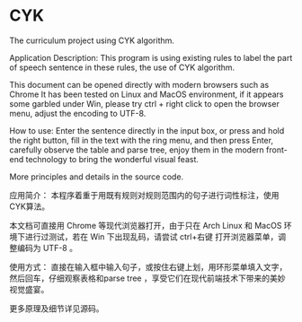 # CYK
The curriculum project using CYK algorithm.

Application Description:
This program is using existing rules to label the part of speech sentence in these rules, the use of CYK algorithm.

This document can be opened directly with modern browsers such as Chrome
It has been tested on Linux and MacOS environment, if it appears some garbled under Win, please try ctrl + right click to open the browser menu, adjust the encoding to UTF-8.

How to use:
Enter the sentence directly in the input box, or press and hold the right button, fill in the text with the ring menu, and then press Enter, carefully observe the table and parse tree, enjoy them in the modern front-end technology to bring the wonderful visual feast.

More principles and details in the source code.

应用简介：
本程序着重于用既有规则对规则范围内的句子进行词性标注，使用CYK算法。

本文档可直接用 Chrome 等现代浏览器打开，由于只在 Arch
Linux 和 MacOS 环境下进行过测试，若在 Win 下出现乱码，请尝试 ctrl+右键 打开浏览器菜单，调整编码为 UTF-8 。 

使用方式：
直接在输入框中输入句子，或按住右键上划，用环形菜单填入文字，然后回车，仔细观察表格和parse tree ，享受它们在现代前端技术下带来的美妙视觉盛宴。

更多原理及细节详见源码。
